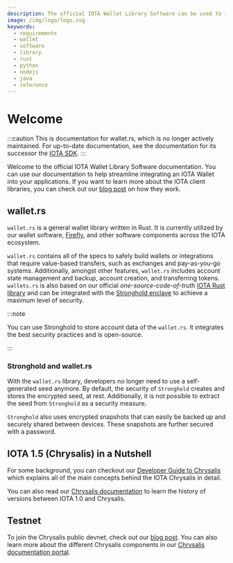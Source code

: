 ```yaml
---
description: The official IOTA Wallet Library Software can be used to integrate an IOTA Wallet into your application.
image: /img/logo/logo.svg
keywords:
  - requirements
  - wallet
  - software
  - library
  - rust
  - python
  - nodejs
  - java
  - reference
---
```


# Welcome

:::caution
This is documentation for wallet.rs, which is no longer actively maintained.
For up-to-date documentation, see the documentation for its successor the [IOTA SDK](/iota-sdk/welcome).
:::

Welcome to the official IOTA Wallet Library Software documentation. You can use our documentation to help streamline integrating an IOTA Wallet into your applications. If you want to learn more about the IOTA client libraries, you can check out our [blog post](https://blog.iota.org/the-new-iota-client-libraries-harder-better-faster-stronger/) on how they work.

## wallet.rs

`wallet.rs` is a general wallet library written in Rust. It is currently utilized by our wallet software, [Firefly](https://firefly.iota.org/), and other software components across the IOTA ecosystem.

`wallet.rs` contains all of the specs to safely build wallets or integrations that require value-based transfers, such as exchanges and pay-as-you-go systems. Additionally, amongst other features, `wallet.rs` includes account state management and backup, account creation, and transferring tokens. `wallets.rs` is also based on our official _one-source-code-of-truth_ [IOTA Rust library](https://github.com/iotaledger/iota.rs) and can be integrated with the [Stronghold enclave](https://blog.iota.org/iota-stronghold-6ce55d311d7c/) to achieve a maximum level of security.

:::note

You can use Stronghold to store account data of the `wallet.rs`. It integrates the best security practices and is open-source.

:::

### Stronghold and wallet.rs

With the `wallet.rs` library, developers no longer need to use a self-generated seed anymore. By default, the security of `Stronghold` creates and stores the encrypted seed, at rest. Additionally, it is not possible to extract the seed from `Stronghold` as a security measure.

`Stronghold` also uses encrypted snapshots that can easily be backed up and securely shared between devices. These snapshots are further secured with a password.

## IOTA 1.5 (Chrysalis) in a Nutshell

For some background, you can checkout our [Developer Guide to Chrysalis](/introduction/explanations/update/what_is_chrysalis/) which explains all of the main concepts behind the IOTA Chrysalis in detail.

You can also read our [Chrysalis documentation](/introduction/welcome/) to learn the history of versions between IOTA 1.0 and Chrysalis.

## Testnet

To join the Chrysalis public devnet, check out our [blog post](https://blog.iota.org/chrysalis-phase-2-testnet-out-now/). You can also learn more about the different Chrysalis components in our [Chrysalis documentation portal](/introduction/welcome/).
